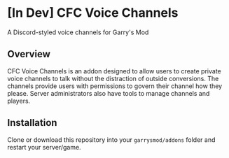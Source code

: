# [In Dev] CFC Voice Channels
A Discord-styled voice channels for Garry's Mod

## Overview
CFC Voice Channels is an addon designed to allow users to create private voice channels to talk without the distraction of outside conversions. The channels provide users with permissions to govern their channel how they please. Server administrators also have tools to manage channels and players.

## Installation
Clone or download this repository into your `garrysmod/addons` folder and restart your server/game.
